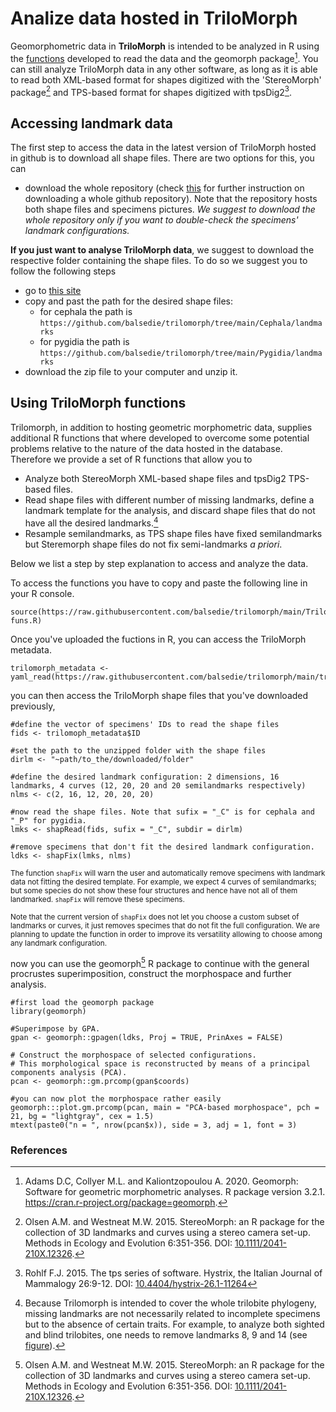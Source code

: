 # Analize data hosted in TriloMorph

Geomorphometric data in **TriloMorph** is intended to be analyzed in R using the [functions](/TriloMorph-funs.R) developed to read the data and the geomorph package[^N]. You can still analyze TriloMorph data in any other software, as long as it is able to read both XML-based format for shapes digitized with the 'StereoMorph' package[^1] and TPS-based format for shapes digitized with tpsDig2[^2].

## Accessing landmark data

The first step to access the data in the latest version of TriloMorph hosted in github is to download all shape files. There are two options for this, you can 

   * download the whole repository (check [this](https://www.gitkraken.com/learn/git/github-download#how-to-download-a-github-repository) for further instruction on downloading a whole github repository). Note that the repository hosts both shape files and specimens pictures. *We suggest to download the whole repository only if you want to double-check the specimens' landmark configurations.*

**If you just want to analyse TriloMorph data**, we suggest to download the respective folder containing the shape files. To do so we suggest you to follow the following steps
   * go to [this site](https://download-directory.github.io/)
   * copy and past the path for the desired shape files:
       * for cephala the path is `https://github.com/balsedie/trilomorph/tree/main/Cephala/landmarks`
       * for pygidia the path is `https://github.com/balsedie/trilomorph/tree/main/Pygidia/landmarks`
   * download the zip file to your computer and unzip it.

## Using TriloMorph functions

Trilomorph, in addition to hosting geometric morphometric data, supplies additional R functions that where developed to overcome some potential problems relative to the nature of the data hosted in the database. Therefore we provide a set of R functions that allow you to
  * Analyze both StereoMorph XML-based shape files and tpsDig2 TPS-based files. 
  * Read shape files with different number of missing landmarks, define a landmark template for the analysis, and discard shape files that do not have all the desired landmarks.[^3]
  * Resample semilandmarks, as TPS shape files have fixed semilandmarks but Steremorph shape files do not fix semi-landmarks _a priori_.

Below we list a step by step explanation to access and analyze the data.

To access the functions you have to copy and paste the following line in your R console.

    source(https://raw.githubusercontent.com/balsedie/trilomorph/main/TriloMorph-funs.R)

Once you've uploaded the fuctions in R, you can access the TriloMorph metadata.

    trilomorph_metadata <- yaml_read(https://raw.githubusercontent.com/balsedie/trilomorph/main/trilomorph.yaml)

you can then access the TriloMorph shape files that you've downloaded previously,
    
    #define the vector of specimens' IDs to read the shape files
    fids <- trilomoph_metadata$ID
    
    #set the path to the unzipped folder with the shape files
    dirlm <- "~path/to_the/downloaded/folder" 
    
    #define the desired landmark configuration: 2 dimensions, 16 landmarks, 4 curves (12, 20, 20 and 20 semilandmarks respectively)
    nlms <- c(2, 16, 12, 20, 20, 20)

    #now read the shape files. Note that sufix = "_C" is for cephala and "_P" for pygidia.
    lmks <- shapRead(fids, sufix = "_C", subdir = dirlm)
    
    #remove specimens that don't fit the desired landmark configuration.
    ldks <- shapFix(lmks, nlms)

<sup>The function `shapFix` will warn the user and automatically remove specimens with landmark data not fitting the desired template. For example, we expect 4 curves of semilandmarks; but some species do not show these four structures and hence have not all of them landmarked. `shapFix` will remove these specimens.</sup>

<sup>Note that the current version of `shapFix` does not let you choose a custom subset of landmarks or curves, it just removes specimes that do not fit the full configuration. We are planning to update the function in order to improve its versatility allowing to choose among any landmark configuration.</sup>


now you can use the geomorph[^1] R package to continue with the general procrustes superimposition, construct the morphospace and further analysis.

    #first load the geomorph package
    library(geomorph)
    
    #Superimpose by GPA.
    gpan <- geomorph::gpagen(ldks, Proj = TRUE, PrinAxes = FALSE)
    
    # Construct the morphospace of selected configurations.
    # This morphological space is reconstructed by means of a principal components analysis (PCA).
    pcan <- geomorph::gm.prcomp(gpan$coords)
    
    #you can now plot the morphospace rather easily
    geomorph:::plot.gm.prcomp(pcan, main = "PCA-based morphospace", pch = 21, bg = "lightgray", cex = 1.5)
    mtext(paste0("n = ", nrow(pcan$x)), side = 3, adj = 1, font = 3)



### References
[^N]: Adams D.C, Collyer M.L. and Kaliontzopoulou A. 2020. Geomorph: Software for geometric morphometric analyses. R package version 3.2.1. https://cran.r-project.org/package=geomorph.
[^1]: Olsen A.M. and Westneat M.W. 2015. StereoMorph: an R package for the collection of 3D landmarks and curves using a stereo camera set-up. Methods in Ecology and Evolution 6:351-356. DOI: [10.1111/2041-210X.12326](https://doi.org/10.1111/2041-210X.12326).
[^2]: Rohlf F.J. 2015. The tps series of software. Hystrix, the Italian Journal of Mammalogy 26:9-12. DOI: [10.4404/hystrix-26.1-11264](https://doi.org/10.4404/hystrix-26.1-11264)
[^3]: Because Trilomorph is intended to cover the whole trilobite phylogeny, missing landmarks are not necessarily related to incomplete specimens but to the absence of certain traits. For example, to analyze both sighted and blind trilobites, one needs to remove landmarks 8, 9 and 14 (see [figure](https://figshare.com/ndownloader/files/40535717/preview/40535717/preview.jpg)).


